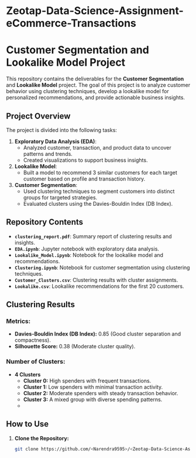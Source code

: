 # Zeotap-Data-Science-Assignment-eCommerce-Transactions

# Customer Segmentation and Lookalike Model Project

This repository contains the deliverables for the **Customer Segmentation** and **Lookalike Model** project. The goal of this project is to analyze customer behavior using clustering techniques, develop a lookalike model for personalized recommendations, and provide actionable business insights.

## Project Overview
The project is divided into the following tasks:
1. **Exploratory Data Analysis (EDA)**:
   - Analyzed customer, transaction, and product data to uncover patterns and trends.
   - Created visualizations to support business insights.
2. **Lookalike Model**:
   - Built a model to recommend 3 similar customers for each target customer based on profile and transaction history.
3. **Customer Segmentation**:
   - Used clustering techniques to segment customers into distinct groups for targeted strategies.
   - Evaluated clusters using the Davies-Bouldin Index (DB Index).

## Repository Contents
- **`clustering_report.pdf`**: Summary report of clustering results and insights.
- **`EDA.ipynb`**: Jupyter notebook with exploratory data analysis.
- **`Lookalike_Model.ipynb`**: Notebook for the lookalike model and recommendations.
- **`Clustering.ipynb`**: Notebook for customer segmentation using clustering techniques.
- **`Customer_Clusters.csv`**: Clustering results with cluster assignments.
- **`Lookalike.csv`**: Lookalike recommendations for the first 20 customers.

## Clustering Results
### Metrics:
- **Davies-Bouldin Index (DB Index):** 0.85 (Good cluster separation and compactness).
- **Silhouette Score:** 0.38 (Moderate cluster quality).

### Number of Clusters:
- **4 Clusters**
  - **Cluster 0:** High spenders with frequent transactions.
  - **Cluster 1:** Low spenders with minimal transaction activity.
  - **Cluster 2:** Moderate spenders with steady transaction behavior.
  - **Cluster 3:** A mixed group with diverse spending patterns.
  - 
## How to Use
1. **Clone the Repository:**
   ```bash
   git clone https://github.com/<Narendra9595>/<Zeotap-Data-Science-Assignment-eCommerce-Transactions>.git
